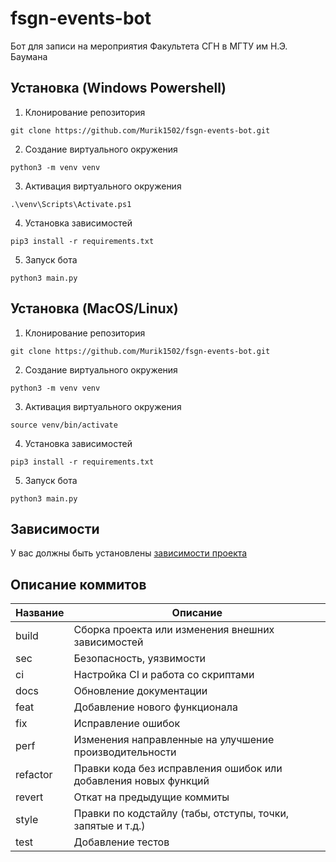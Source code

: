 # fsgn-events-bot

Бот для записи на мероприятия Факультета СГН в МГТУ им Н.Э. Баумана <!-- описание репозитория -->

<!--Установка-->
## Установка (Windows Powershell)

1. Клонирование репозитория 

```git clone https://github.com/Murik1502/fsgn-events-bot.git```

2. Создание виртуального окружения

```python3 -m venv venv```

3. Активация виртуального окружения

```.\venv\Scripts\Activate.ps1```

4. Установка зависимостей

```pip3 install -r requirements.txt```

5. Запуск бота

```python3 main.py```

## Установка (MacOS/Linux)

1. Клонирование репозитория 

```git clone https://github.com/Murik1502/fsgn-events-bot.git```

2. Создание виртуального окружения

```python3 -m venv venv```

3. Активация виртуального окружения

```source venv/bin/activate```

4. Установка зависимостей

```pip3 install -r requirements.txt```

5. Запуск бота

```python3 main.py```

<!--зависимости-->
## Зависимости

У вас должны быть установлены [зависимости проекта](https://github.com/Murik1502/fsgn-events-bot/blob/main/requirements.txt)

<!--описание коммитов-->
## Описание коммитов
| Название | Описание                                                        |
|----------|-----------------------------------------------------------------|
| build	   | Сборка проекта или изменения внешних зависимостей               |
| sec      | Безопасность, уязвимости                                        |
| ci       | Настройка CI и работа со скриптами                              |
| docs	   | Обновление документации                                         |
| feat	   | Добавление нового функционала                                   |
| fix	   | Исправление ошибок                                              |
| perf	   | Изменения направленные на улучшение производительности          |
| refactor | Правки кода без исправления ошибок или добавления новых функций |
| revert   | Откат на предыдущие коммиты                                     |
| style	   | Правки по кодстайлу (табы, отступы, точки, запятые и т.д.)      |
| test	   | Добавление тестов                                               |
